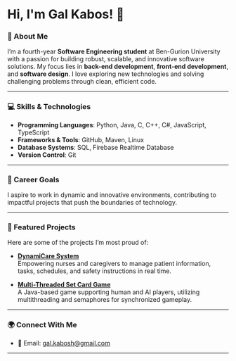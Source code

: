 # Hi, I'm Gal Kabos! 👋

### 🚀 About Me
I’m a fourth-year **Software Engineering student** at Ben-Gurion University with a passion for building robust, scalable, and innovative software solutions. My focus lies in **back-end development**, **front-end development**, and **software design**. I love exploring new technologies and solving challenging problems through clean, efficient code.

---

### 💻 Skills & Technologies
- **Programming Languages**: Python, Java, C, C++, C#, JavaScript, TypeScript
- **Frameworks & Tools**: GitHub, Maven, Linux  
- **Database Systems**: SQL, Firebase Realtime Database
- **Version Control**: Git

---

### 🎯 Career Goals
I aspire to work in dynamic and innovative environments, contributing to impactful projects that push the boundaries of technology. 

---

### 📌 Featured Projects
Here are some of the projects I’m most proud of:
- **[DynamiCare System]()**  
  Empowering nurses and caregivers to manage patient information, tasks, schedules, and safety instructions in real time.

- **[Multi-Threaded Set Card Game]()**  
   A Java-based game supporting human and AI players, utilizing multithreading and semaphores for synchronized gameplay.


---

### 🌍 Connect With Me
- 📧 Email: [gal.kabosh@gmail.com](mailto:gal.kabosh@gmail.com)    
---
